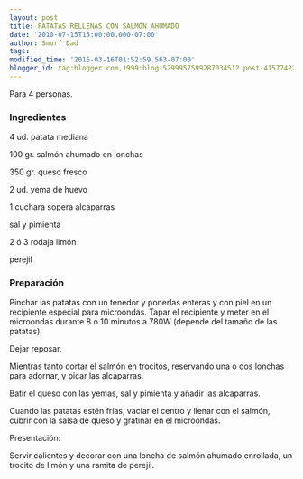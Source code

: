 ```yaml
---
layout: post
title: PATATAS RELLENAS CON SALMÓN AHUMADO
date: '2010-07-15T15:00:00.000-07:00'
author: Smurf Dad
tags: 
modified_time: '2016-03-16T01:52:59.563-07:00'
blogger_id: tag:blogger.com,1999:blog-5299957599287034512.post-4157742210924481860
---
```


Para 4 personas.

<h3>Ingredientes</h3>

4 ud. patata mediana

100 gr. salmón ahumado en lonchas

350 gr. queso fresco

2 ud. yema de huevo

1 cuchara sopera alcaparras

sal y pimienta

2 ó 3 rodaja limón

perejil

<h3>Preparación</h3>

Pinchar las patatas con un tenedor y ponerlas enteras y con piel en un recipiente especial para microondas. Tapar el recipiente y meter en el microondas durante 8 ó 10 minutos a 780W (depende del tamaño de las patatas).

Dejar reposar.

Mientras tanto cortar el salmón en trocitos, reservando una o dos lonchas para adornar, y picar las alcaparras.

Batir el queso con las yemas, sal y pimienta y añadir las alcaparras.

Cuando las patatas estén frías, vaciar el centro y llenar con el salmón, cubrir con la salsa de queso y gratinar en el microondas.

Presentación:

Servir calientes y decorar con una loncha de salmón ahumado enrollada, un trocito de limón y una ramita de perejil.

